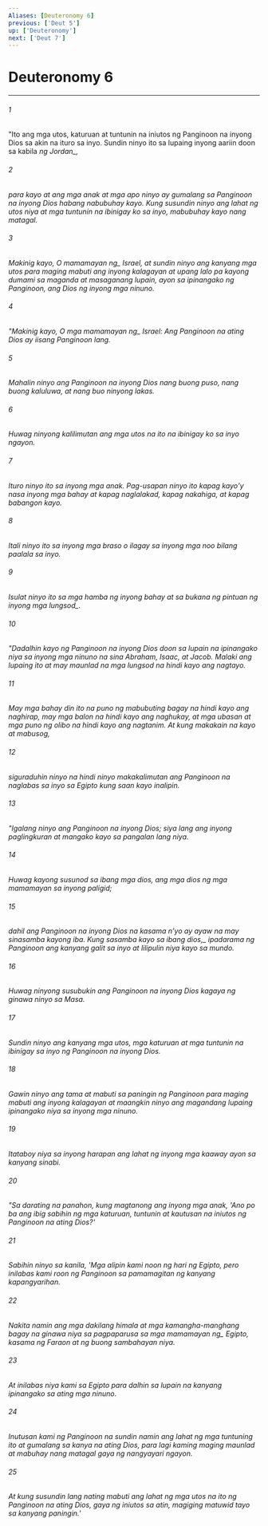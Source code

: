 ```yaml
---
Aliases: [Deuteronomy 6]
previous: ['Deut 5']
up: ['Deuteronomy']
next: ['Deut 7']
---
```

# Deuteronomy 6

***






















###### 1 










"Ito ang mga utos, katuruan at tuntunin na iniutos ng Panginoon na inyong Dios sa akin na ituro sa inyo. Sundin ninyo ito sa lupaing inyong aariin doon sa kabila <i class="trans-change">ng Jordan_, 





















###### 2 










para kayo at ang mga anak at mga apo ninyo ay gumalang sa Panginoon na inyong Dios habang nabubuhay kayo. Kung susundin ninyo ang lahat ng utos niya at mga tuntunin na ibinigay ko sa inyo, mabubuhay kayo nang matagal. 





















###### 3 










Makinig <i class="trans-change">kayo, O mamamayan ng_ Israel, at sundin ninyo ang kanyang mga utos para maging mabuti ang inyong kalagayan at upang lalo pa kayong dumami sa maganda at masaganang lupain, ayon sa ipinangako ng Panginoon, ang Dios ng inyong mga ninuno. 





















###### 4 










"Makinig <i class="trans-change">kayo, O mga mamamayan ng_ Israel: Ang Panginoon na ating Dios ay iisang Panginoon lang. 





















###### 5 










Mahalin ninyo ang Panginoon na inyong Dios nang buong puso, nang buong kaluluwa, at nang buo ninyong lakas. 





















###### 6 










Huwag ninyong kalilimutan ang mga utos na ito na ibinigay ko sa inyo ngayon. 





















###### 7 










Ituro ninyo ito sa inyong mga anak. Pag-usapan ninyo ito kapag kayoʼy nasa inyong mga bahay at kapag naglalakad, kapag nakahiga, at kapag babangon kayo. 





















###### 8 










Itali ninyo ito sa inyong mga braso o ilagay sa inyong mga noo bilang paalala sa inyo. 





















###### 9 










Isulat ninyo ito sa mga hamba ng inyong bahay at sa bukana ng pintuan <i class="trans-change">ng inyong mga lungsod_. 





















###### 10 










"Dadalhin kayo ng Panginoon na inyong Dios doon sa lupain na ipinangako niya sa inyong mga ninuno na sina Abraham, Isaac, at Jacob. Malaki ang lupaing ito at may maunlad na mga lungsod na hindi kayo ang nagtayo. 





















###### 11 










May mga bahay din ito na puno ng mabubuting bagay na hindi kayo ang naghirap, may mga balon na hindi kayo ang naghukay, at mga ubasan at mga puno ng olibo na hindi kayo ang nagtanim. At kung makakain na kayo at mabusog, 





















###### 12 










siguraduhin ninyo na hindi ninyo makakalimutan ang Panginoon na naglabas sa inyo sa Egipto kung saan kayo inalipin. 





















###### 13 










"Igalang ninyo ang Panginoon na inyong Dios; siya lang ang inyong paglingkuran at mangako kayo sa pangalan lang niya. 





















###### 14 










Huwag kayong susunod sa ibang mga dios, ang mga dios ng mga mamamayan sa inyong paligid; 





















###### 15 










dahil ang Panginoon na inyong Dios na kasama nʼyo ay ayaw na may sinasamba kayong iba. <i class="trans-change">Kung sasamba kayo sa ibang dios,_ ipadarama ng Panginoon ang kanyang galit sa inyo at lilipulin niya kayo sa mundo. 





















###### 16 










Huwag ninyong susubukin ang Panginoon na inyong Dios kagaya ng ginawa ninyo sa Masa. 





















###### 17 










Sundin ninyo ang kanyang mga utos, mga katuruan at mga tuntunin na ibinigay sa inyo ng Panginoon na inyong Dios. 





















###### 18 










Gawin ninyo ang tama at mabuti sa paningin ng Panginoon para maging mabuti ang inyong kalagayan at maangkin ninyo ang magandang lupaing ipinangako niya sa inyong mga ninuno. 





















###### 19 










Itataboy niya sa inyong harapan ang lahat ng inyong mga kaaway ayon sa kanyang sinabi. 





















###### 20 










"Sa darating na panahon, kung magtanong ang inyong mga anak, 'Ano po ba ang ibig sabihin ng mga katuruan, tuntunin at kautusan na iniutos ng Panginoon na ating Dios?' 





















###### 21 










Sabihin ninyo sa kanila, 'Mga alipin kami noon ng hari ng Egipto, pero inilabas kami roon ng Panginoon sa pamamagitan ng kanyang kapangyarihan. 





















###### 22 










Nakita namin ang mga dakilang himala at mga kamangha-manghang bagay na ginawa niya sa pagpaparusa sa <i class="trans-change">mga mamamayan ng_ Egipto, kasama ng Faraon at ng buong sambahayan niya. 





















###### 23 










At inilabas niya kami sa Egipto para dalhin sa lupain na kanyang ipinangako sa ating mga ninuno. 





















###### 24 










Inutusan kami ng Panginoon na sundin namin ang lahat ng mga tuntuning ito at gumalang sa kanya na ating Dios, para lagi kaming maging maunlad at mabuhay nang matagal gaya ng nangyayari ngayon. 





















###### 25 










At kung susundin lang nating mabuti ang lahat ng mga utos na ito ng Panginoon na ating Dios, gaya ng iniutos sa atin, magiging matuwid tayo sa kanyang paningin.'

